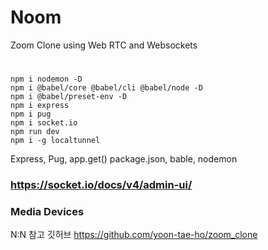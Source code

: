 # Noom

Zoom Clone using Web RTC and Websockets

#
```ㄴ 
npm i nodemon -D
npm i @babel/core @babel/cli @babel/node -D
npm i @babel/preset-env -D
npm i express
npm i pug
npm i socket.io
npm run dev
npm i -g localtunnel
```

Express, Pug, app.get()
package.json, bable, nodemon

### https://socket.io/docs/v4/admin-ui/
### Media Devices

N:N 참고 깃허브 https://github.com/yoon-tae-ho/zoom_clone
